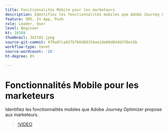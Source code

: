 ```yaml
---
title: Fonctionnalités Mobile pour les marketeurs
description: Identifiez les fonctionnalités mobiles que Adobe Journey Optimizer propose aux marketeurs.
feature: SMS, In App, Push
role: Leader, User
level: Beginner
kt: 10169
thumbnail: 342102.jpeg
source-git-commit: 479a87ca42fb7b6d68334ae1de0dd8ddd378ecbb
workflow-type: tm+mt
source-wordcount: '26'
ht-degree: 0%

---
```



# Fonctionnalités Mobile pour les marketeurs

Identifiez les fonctionnalités mobiles que Adobe Journey Optimizer propose aux marketeurs.

>[!VIDEO](https://video.tv.adobe.com/v/342102?quality=12&learn=on)
